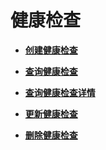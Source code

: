 # 健康检查<a name="elb_zq_jk_0000"></a>

-   **[创建健康检查](创建健康检查-61.md)**  

-   **[查询健康检查](查询健康检查.md)**  

-   **[查询健康检查详情](查询健康检查详情-62.md)**  

-   **[更新健康检查](更新健康检查-63.md)**  

-   **[删除健康检查](删除健康检查-64.md)**  



